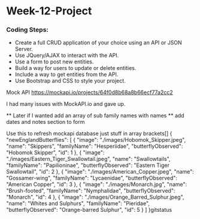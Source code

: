 # Week-12-Project

### Coding Steps:
- Create a full CRUD application of your choice using an API or JSON Server.
- Use JQuery/AJAX to interact with the API. 
- Use a form to post new entities.
- Build a way for users to update or delete entities.
- Include a way to get entities from the API.
- Use Bootstrap and CSS to style your project.

Mock API
https://mockapi.io/projects/64f0d8b68a8b66ecf77a2cc2

I had many issues with MockAPI.io and gave up.

** Later if I wanted add an array of sub family names with names
** add dates and notes section to form

Use this to refresh mockapi database just stuff in array brackets[]
{
    "newEnglandButterflies":
    [
        {
            "image": "./images/Hobomok_Skipper.jpeg",
            "name": "Skippers",
            "familyName": "Hesperiidae",
            "butterflyObserved": "Hobomok Skipper",
            "id": 1
        },
        {
            "image": "./images/Eastern_Tiger_Swallowtail.jpeg",
            "name": "Swallowtails",
            "familyName": "Papilioninae",
            "butterflyObserved": "Eastern Tiger Swallowtail",
            "id": 2
        },
        {
            "image": "./images/American_Copper.jpeg",
            "name": "Gossamer-wing",
            "familyName": "Lycaenidae",
            "butterflyObserved": "American Copper",
            "id": 3
        },
        {
            "image": "./images/Monarch.jpg",
            "name": "Brush-footed",
            "familyName": "Nymphalidae",
            "butterflyObserved": "Monarch",
            "id": 4
        },
        {
            "image": "./images/Orange_Barred_Sulphur.jpeg",
            "name": "Whites and Sulphurs",
            "familyName": "Pieridae",
            "butterflyObserved": "Orange-barred Sulphur",
            "id": 5
        }
    ]
}gitstatus
